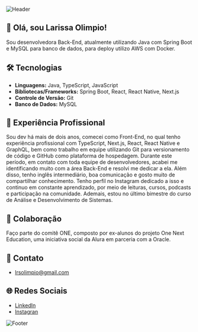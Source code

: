 

![Header](https://capsule-render.vercel.app/api?type=waving&color=00618A&height=120&section=header)

## 👋 Olá, sou Larissa Olimpio!

Sou desenvolvedora Back-End, atualmente utilizando Java com Spring Boot e MySQL para banco de dados, para deploy utilizo AWS com Docker. 


## 🛠 Tecnologias 

- **Linguagens:**  Java, TypeScript, JavaScript
- **Bibliotecas/Frameworks:** Spring Boot, React, React Native, Next.js 
- **Controle de Versão:** Git
- **Banco de Dados:** MySQL

## 💼 Experiência Profissional

Sou dev há mais de dois anos, comecei como Front-End, no qual tenho experiência profissional com TypeScript, Next.js, React, React Native e GraphQL, bem como trabalho em equipe utilizando Git para versionamento de código e GitHub como plataforma de hospedagem. Durante este período, em contato com toda equipe de desenvolvedores, acabei me identificando muito com a área Back-End e resolvi me dedicar a ela. Além disso, tenho inglês intermediário, boa comunicação e gosto muito de compartilhar conhecimento. Tenho perfil no Instagram dedicado a isso e continuo em constante aprendizado, por meio de leituras, cursos, podcasts e participação na comunidade. Ademais, estou no último bimestre do curso de Análise e Desenvolvimento de Sistemas.

## 🤝 Colaboração

Faço parte do comitê ONE, composto por ex-alunos do projeto One Next Education, uma iniciativa social da Alura em parceria com a Oracle. 

## 📧 Contato
 - lrsolimpio@gmail.com

## 🌐 Redes Sociais

- [LinkedIn](https://www.linkedin.com/in/larissaolimpio/)
- [Instagran](https://www.instagram.com/dev_larissaolimpio?utm_source=qr&igsh=bzY1bGNqMDl1dTg5)





![Footer](https://capsule-render.vercel.app/api?type=waving&color=00618A&height=120&section=footer)




